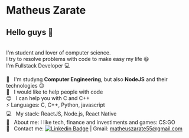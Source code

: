 # Matheus Zarate

## Hello guys 👋

<br/>I'm student and lover of computer science.
<br/>I try to resolve problems with code to make easy my life :smiley:
<br/>I'm Fullstack Developer :computer:

 :rocket:  &nbsp; I'm studyng **Computer Engineering**, but also **NodeJS** and their technologies :heart_eyes:
 <br/> :purple_heart: &nbsp; I would like to help people with code
 <br/> :blush: &nbsp; I can help you with C and C++
 <br/> :zap: Languages: C, C++, Python, javascript
 <br/> :computer: &nbsp; My stack: ReactJS, Node.js, React Native
 <br/> 💬  &nbsp; About me: I like tech, finance and investiments and games: CS:GO
 <br/> :email: &nbsp; Contact me: [![Linkedin Badge](https://img.shields.io/badge/-MatheusZarate-blue?style=flat-square&logo=Linkedin&logoColor=white&link=https://www.linkedin.com/in/matheus-zarate-6a92a7164/)](https://www.linkedin.com/in/matheus-zarate-6a92a7164/)
 |
Gmail: matheuszarate55@gmail.com
<!--
**zarateganso10/zarateganso10** is a ✨ _special_ ✨ repository because its `README.md` (this file) appears on your GitHub profile.

Here are some ideas to get you started:

- 🔭 I’m currently working on ...
- 🌱 I’m currently learning ...
- 👯 I’m looking to collaborate on ...
- 🤔 I’m looking for help with ...
- 💬 Ask me about ...
- 📫 How to reach me: ...
- 😄 Pronouns: ...
- ⚡ Fun fact: ...
-->
